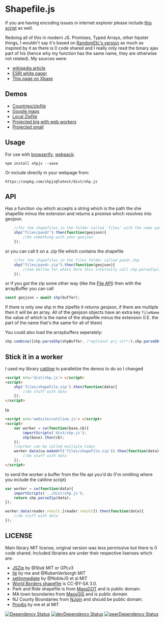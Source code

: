 # Shapefile.js

If you are having encoding issues in internet explorer please include [this script](https://cdn.rawgit.com/calvinmetcalf/text-encoding/4aff951959085f74a5872aeed8d79ec95b6c74c3/lib/encoding-indexes.js) as well.

Redoing all of this in modern JS. Promises, Typed Arrays, other hipster things, I wouldn't say it's based on [RandomEtc's version](https://github.com/RandomEtc/shapefile-js) as much as inspired by it as there is 0 code shared and I really only read the binary ajax part of his (hence why my function has the same name, they are otherwise not related). My sources were:

- [wikipedia article](https://en.wikipedia.org/wiki/Shapefile)
- [ESRI white paper](http://www.esri.com/library/whitepapers/pdfs/shapefile.pdf)
- [This page on Xbase](http://www.clicketyclick.dk/databases/xbase/format/dbf.html)

## Demos

- [Countries/zipfile](http://calvinmetcalf.github.io/shapefile-js)
- [Google maps](http://calvinmetcalf.github.io/shapefile-js/site/map.html)
- [Local Zipfile](http://leaflet.calvinmetcalf.com)
- [Projected big with web workers](http://calvinmetcalf.github.io/shapefile-js/site/proj.html)
- [Projected small](http://calvinmetcalf.github.io/shapefile-js/site/proj-small.html)

## Usage

For use with [browserify](http://browserify.org/), [webpack](https://webpack.github.io/):

    npm install shpjs --save

Or include directly in your webpage from:

    https://unpkg.com/shpjs@latest/dist/shp.js

## API

Has a function `shp` which accepts a string which is the path the she shapefile minus the extension and returns a promise which resolves into geojson.

```javascript
	//for the shapefiles in the folder called 'files' with the name pandr.shp
	shp("files/pandr").then(function(geojson){
		//do something with your geojson
	});
```
or you can call it on a .zip file which contains the shapefile

```javascript
	//for the shapefiles in the files folder called pandr.shp
	shp("files/pandr.zip").then(function(geojson){
		//see bellow for whats here this internally call shp.parseZip()
	});
```

or if you got the zip some other way (like the [File API](https://developer.mozilla.org/en-US/docs/Web/API/File)) then with the arrayBuffer you can call

```javascript
const geojson = await shp(buffer);
```
If there is only one shp in the zipefile it returns geojson, if there are multiple then it will be an array.  All of the geojson objects have an extra key `fileName` the value of which is the
name of the shapefile minus the extension (I.E. the part of the name that's the same for all of them)

You could also load the arraybuffers seperately:

```javascript
shp.combine([shp.parseShp(shpBuffer, /*optional prj str*/),shp.parseDbf(dbfBuffer)]);
```

## Stick it in a worker

I used my library [catiline](http://catilinejs.com/) to parallelize the demos to do so I changed

```html
<script src='dist/shp.js'> </script>
<script>
	shp('files/shapeFile.zip').then(function(data){
		//do stuff with data
	});
</script>
```

to

```html
<script src='website/catiline.js'> </script>
<script>
	var worker = cw(function(base,cb){
		importScripts('dist/shp.js');
		shp(base).then(cb);
	});
	//worker can be called multiple times
	worker.data(cw.makeUrl('files/shapeFile.zip')).then(function(data){
		//do stuff with data
	});
</script>
```

to send the worker a buffer from the file api you'd do (I'm omitting where you include the catiline script)

```javascript
var worker = cw(function(data){
	importScripts('../dist/shp.js');
	return shp.parseZip(data);
});

worker.data(reader.result,[reader.result]).then(function(data){
	//do stuff with data
});
```


## LICENSE
Main library MIT license, original version was less permissive but there is 0 code shared. Included libraries are under their respective lisenses which are:
- [JSZip](https://github.com/Stuk/jszip/) by @Stuk MIT or GPLv3
- [lie](https://github.com/calvinmetcalf/lie) by me and @RubenVerborgh MIT
- [setImmediate](https://github.com/NobleJS/setImmediate) by @NobleJS et al MIT
- [World Borders shapefile](http://thematicmapping.org/downloads/world_borders.php) is CC-BY-SA 3.0.
- Park and Ride shapefile is from [MassDOT](http://mass.gov/massdot) and is public domain.
- MA town boundaries from [MassGIS](http://www.mass.gov/anf/research-and-tech/it-serv-and-support/application-serv/office-of-geographic-information-massgis/) and is public domain
- NJ County Boundaries from [NJgin](https://njgin.state.nj.us/NJ_NJGINExplorer/index.jsp) and should be public domain.
- [Proj4js](https://github.com/proj4js/proj4js) by me et al MIT

[![Dependency Status](https://david-dm.org/calvinmetcalf/shapefile-js.svg)](https://david-dm.org/calvinmetcalf/shapefile-js)
[![devDependency Status](https://david-dm.org/calvinmetcalf/shapefile-js/dev-status.svg)](https://david-dm.org/calvinmetcalf/shapefile-js#info=devDependencies)
[![peerDependency Status](https://david-dm.org/calvinmetcalf/shapefile-js/peer-status.svg)](https://david-dm.org/calvinmetcalf/shapefile-js#info=peerDependencies)
